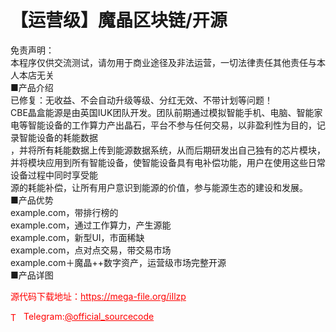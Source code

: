 # 【运营级】魔晶区块链/开源

免责声明：<br>本程序仅供交流测试，请勿用于商业途径及非法运营，一切法律责任其他责任与本人本店无关<br>■产品介绍<br>已修复：无收益、不会自动升级等级、分红无效、不带计划等问题！<br>CBE晶盒能源是由英国IUK团队开发。团队前期通过模拟智能手机、电脑、智能家电等智能设备的工作算力产出晶石，平台不参与任何交易，以非盈利性为目的，记录智能设备的耗能数据<br>，并将所有耗能数据上传到能源数据系统，从而后期研发出自己独有的芯片模块，并将模块应用到所有智能设备，使智能设备具有电补偿功能，用户在使用这些日常设备过程中同时享受能<br>源的耗能补偿，让所有用户意识到能源的价值，参与能源生态的建设和发展。<br>■产品优势<br>example.com，带排行榜的<br>example.com，通过工作算力，产生源能<br>example.com，新型UI，市面稀缺<br>example.com，点对点交易，带交易市场<br>example.com＋魔晶++数字资产，运营级市场完整开源<br>■产品详图<br>


<p style="color: red;">源代码下载地址：<a href="https://mega-file.org/iIlzp" style="color: red;">https://mega-file.org/iIlzp</a></p><p style="color: red;"><img src="https://cdn-icons-png.flaticon.com/512/2111/2111646.png" alt="Telegram Icon" style="width: 16px; vertical-align: middle; margin-right: 5px;">Telegram:<a href="https://t.me/official_sourcecode" style="color: red;">@official_sourcecode</a></p>